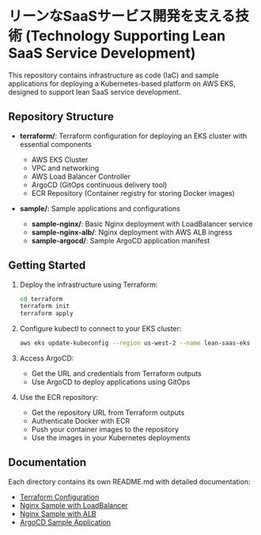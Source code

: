 # リーンなSaaSサービス開発を支える技術 (Technology Supporting Lean SaaS Service Development)

This repository contains infrastructure as code (IaC) and sample applications for deploying a Kubernetes-based platform on AWS EKS, designed to support lean SaaS service development.

## Repository Structure

- **terraform/**: Terraform configuration for deploying an EKS cluster with essential components
  - AWS EKS Cluster
  - VPC and networking
  - AWS Load Balancer Controller
  - ArgoCD (GitOps continuous delivery tool)
  - ECR Repository (Container registry for storing Docker images)

- **sample/**: Sample applications and configurations
  - **sample-nginx/**: Basic Nginx deployment with LoadBalancer service
  - **sample-nginx-alb/**: Nginx deployment with AWS ALB ingress
  - **sample-argocd/**: Sample ArgoCD application manifest

## Getting Started

1. Deploy the infrastructure using Terraform:
   ```bash
   cd terraform
   terraform init
   terraform apply
   ```

2. Configure kubectl to connect to your EKS cluster:
   ```bash
   aws eks update-kubeconfig --region us-west-2 --name lean-saas-eks
   ```

3. Access ArgoCD:
   - Get the URL and credentials from Terraform outputs
   - Use ArgoCD to deploy applications using GitOps

4. Use the ECR repository:
   - Get the repository URL from Terraform outputs
   - Authenticate Docker with ECR
   - Push your container images to the repository
   - Use the images in your Kubernetes deployments

## Documentation

Each directory contains its own README.md with detailed documentation:

- [Terraform Configuration](terraform/README.md)
- [Nginx Sample with LoadBalancer](sample/sample-nginx/README.md)
- [Nginx Sample with ALB](sample/sample-nginx-alb/README.md)
- [ArgoCD Sample Application](sample/sample-argocd/README.md)
